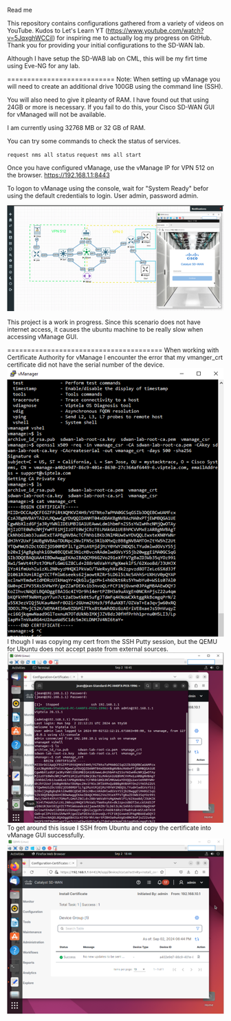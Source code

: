 Read me

This repository contains configurations gathered from a variety of videos on YouTube. Kudos to Let's Learn YT (https://www.youtube.com/watch?v=5JqxghWCCiI) for inspiring me to actually log my progress on GitHub. Thank you for providing your initial configurations to the SD-WAN lab. 

Although I have setup the SD-WAB lab on CML, this will be my firt time using Eve-NG for any lab. 


===========================
Note:
When setting up vManage you will need to create an additional drive 100GB using the command line (SSH). 

You will also need to give it pleanty of RAM. I have found out that using 24GB or more is necessary. If you fail to do this, your Cisco SD-WAN GUI for vManaged will not be available. 

I am currently using 32768 MB or 32 GB of RAM.

You can try some commands to check the status of services. 

`request nms all status`
`request nms all start`

Once you have configured vManage, use the vManage IP for VPN 512 on the browser. https://192.168.1.1:8443

To logon to vManage using the console, wait for "System Ready" befor using the default credentials to login. User admin, password admin.

![VManage Login on Ubuntu](vManage-Login.PNG)

This project is a work in progress. Since this scenario does not have internet access, it causes the ubuntu machine to be really slow when accessing vManage GUI. 



=======================================
When working with Certificate Authority for vManage I encounter the error that my vmanger_crt certificate did not have the serial number of the device. ![Putty from Eve-NG](Putty.PNG)I though I was copying my cert from the SSH Putty session, but the QEMU for Ubuntu does not accept paste from external sources. ![SSH from Ubuntu](<Ubuntu _SSH.PNG>)To get around this issue I SSH from Ubuntu and copy the certificate into vManage GUI successfully. ![Successful cert import into vManage GUI](vManageCeret.PNG)

